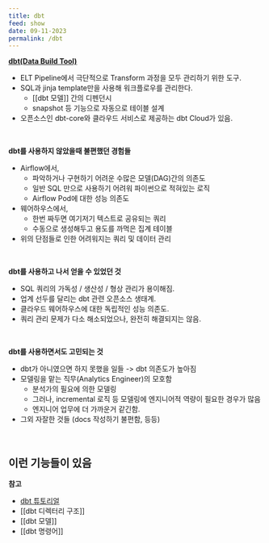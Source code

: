 ```yaml
---
title: dbt
feed: show
date: 09-11-2023
permalink: /dbt
---
```

**[dbt(Data Build Tool)](https://www.getdbt.com/)** 
- ELT Pipeline에서 극단적으로 Transform 과정을 모두 관리하기 위한 도구.
- SQL과 jinja template만을 사용해 워크플로우를 관리한다.
	- [[dbt 모델]] 간의 디펜던시
	- snapshot 등 기능으로 자동으로 테이블 설계
- 오픈소스인 dbt-core와 클라우드 서비스로 제공하는 dbt Cloud가 있음.

&nbsp;
  
**dbt를 사용하지 않았을때 불편했던 경험들**
- Airflow에서,
	- 파악하거나 구현하기 어려운 수많은 모델(DAG)간의 의존도
	- 일반 SQL 만으로 사용하기 어려워 파이썬으로 적혀있는 로직
	- Airflow Pod에 대한 성능 의존도
- 웨어하우스에서,
	- 한번 짜두면 여기저기 텍스트로 공유되는 쿼리
	- 수동으로 생성해두고 용도를 까먹은 집계 테이블
- 위의 단점들로 인한 어려워지는 쿼리 및 데이터 관리

&nbsp;

**dbt를 사용하고 나서 얻을 수 있었던 것**
- SQL 쿼리의 가독성 / 생산성 / 형상 관리가 용이해짐.
- 업계 선두를 달리는 dbt 관련 오픈소스 생태계.
- 클라우드 웨어하우스에 대한 독립적인 성능 의존도.
- 쿼리 관리 문제가 다소 해소되었으나, 완전히 해결되지는 않음.

&nbsp;

**dbt를 사용하면서도 고민되는 것**
- dbt가 아니였으면 하지 못했을 일들 -> dbt 의존도가 높아짐
- 모델링을 맡는 직무(Analytics Engineer)의 모호함
	- 분석가의 필요에 의한 모델링
	- 그러나, incremental 로직 등 모델링에 엔지니어적 역량이 필요한 경우가 많음
	- 엔지니어 업무에 더 가까운거 같긴함.
- 그외 자잘한 것들 (docs 작성하기 불편함, 등등)

&nbsp;

**이런 기능들이 있음**
- 

**참고**
- [dbt 튜토리얼](https://docs.getdbt.com/quickstarts)
- [[dbt 디렉터리 구조]]
- [[dbt 모델]]
- [[dbt 명령어]]

